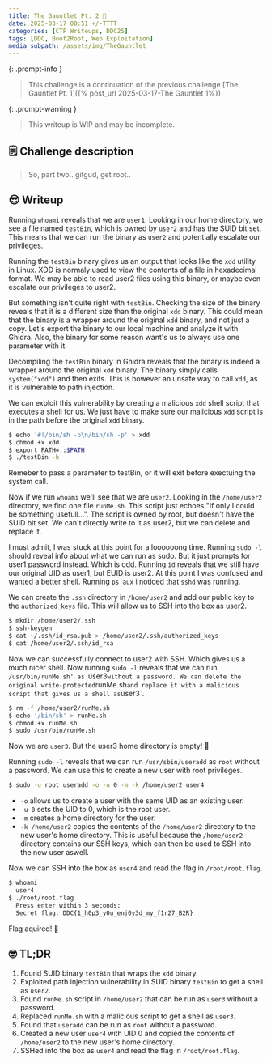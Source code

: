 ```yaml
---
title: The Gauntlet Pt. 2 🥈
date: 2025-03-17 00:51 +/-TTTT
categories: [CTF Writeups, DDC25]
tags: [DDC, Boot2Root, Web Exploitation] 
media_subpath: /assets/img/TheGauntlet
---
```


{: .prompt-info } 
> This challenge is a continuation of the previous challenge [The Gauntlet Pt. 1]({% post_url 2025-03-17-The Gauntlet 1%})

{: .prompt-warning } 
> This writeup is WIP and may be incomplete.


## 🗒️ Challenge description
>So, part two.. gitgud, get root..

## 😎 Writeup

Running `whoami` reveals that we are `user1`. Looking in our home directory, we see a file named `testBin`, which is owned by `user2` and has the SUID bit set. This means that we can run the binary as `user2` and potentially escalate our privileges.

Running the `testBin` binary gives us an output that looks like the `xdd` utility in Linux. XDD is normaly used to view the contents of a file in hexadecimal format. We may be able to read user2 files using this binary, or maybe even escalate our privileges to user2.

But something isn't quite right with `testBin`. Checking the size of the binary reveals that it is a different size than the original `xdd` binary. This could mean that the binary is a wrapper around the original `xdd` binary, and not just a copy. Let's export the binary to our local machine and analyze it with Ghidra. Also, the binary for some reason want's us to always use one parameter with it.

Decompiling the `testBin` binary in Ghidra reveals that the binary is indeed a wrapper around the original `xdd` binary. The binary simply calls `system("xdd")` and then exits. This is however an unsafe way to call `xdd`, as it is vulnerable to path injection.

We can exploit this vulnerability by creating a malicious `xdd` shell script that executes a shell for us. We just have to make sure our malicious `xdd` script is in the path before the original `xdd` binary.

```bash
$ echo '#!/bin/sh -p\n/bin/sh -p' > xdd
$ chmod +x xdd
$ export PATH=.:$PATH
$ ./testBin -h
```

Remeber to pass a parameter to testBin, or it will exit before exectuing the system call.

Now if we run `whoami` we'll see that we are `user2`. Looking in the `/home/user2` directory, we find one file `runMe.sh`.
This script just echoes "If only I could be something usefull...". The script is owned by root, but doesn't have the SUID bit set. We can't directly write to it as user2, but we can delete and replace it.

I must admit, I was stuck at this point for a loooooong time. Running `sudo -l` should reveal info about what we can run as sudo. But it just prompts for user1 password instead. Which is odd. Running `id` reveals that we still have our original UID as user1, but EUID is user2. At this point I was confused and wanted a better shell. Running `ps aux` i noticed that `sshd` was running. 

We can create the `.ssh` directory in `/home/user2` and add our public key to the `authorized_keys` file. This will allow us to SSH into the box as user2. 

```bash
$ mkdir /home/user2/.ssh
$ ssh-keygen
$ cat ~/.ssh/id_rsa.pub > /home/user2/.ssh/authorized_keys
$ cat /home/user2/.ssh/id_rsa
```

Now we can successfully connect to user2 with SSH. Which gives us a much nicer shell. Now running `sudo -l` reveals that we can run `/usr/bin/runMe.sh' as `user3` without a password. We can delete the original write-protected `runMe.sh` and replace it with a malicious script that gives us a shell as `user3`.

```bash
$ rm -f /home/user2/runMe.sh
$ echo '/bin/sh' > runMe.sh
$ chmod +x runMe.sh
$ sudo /usr/bin/runMe.sh
```

Now we are `user3`. But the user3 home directory is empty! 🤯

Running `sudo -l` reveals that we can run `/usr/sbin/useradd` as `root` without a password. We can use this to create a new user with root privileges.

```bash
$ sudo -u root useradd -o -u 0 -m -k /home/user2 user4
```

- `-o` allows us to create a user with the same UID as an existing user.
- `-u 0` sets the UID to 0, which is the root user.
- `-m` creates a home directory for the user.
- `-k /home/user2` copies the contents of the `/home/user2` directory to the new user's home directory. This is useful because the `/home/user2` directory contains our SSH keys, which can then be used to SSH into the new user aswell.

Now we can SSH into the box as `user4` and read the flag in `/root/root.flag`.

```bash
$ whoami
  user4
$ ./root/root.flag
  Press enter within 3 seconds: 
  Secret flag: DDC{1_h0p3_y0u_enj0y3d_my_f1r27_B2R}
```

Flag aquired! 🚩


## 🤓 TL;DR
1. Found SUID binary `testBin` that wraps the `xdd` binary.
2. Exploited path injection vulnerability in SUID binary `testBin` to get a shell as `user2`.
3. Found `runMe.sh` script in `/home/user2` that can be run as `user3` without a password.
4. Replaced `runMe.sh` with a malicious script to get a shell as `user3`.
5. Found that `useradd` can be run as `root` without a password.
6. Created a new user `user4` with UID 0 and copied the contents of `/home/user2` to the new user's home directory.
7. SSHed into the box as `user4` and read the flag in `/root/root.flag`.
